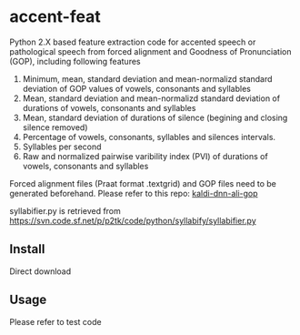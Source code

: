 # accent-feat
Python 2.X based feature extraction code for accented speech or pathological speech from forced alignment and Goodness of Pronunciation (GOP), including following features
1. Minimum, mean, standard deviation and mean-normalizd standard deviation of GOP values of vowels, consonants and syllables
2. Mean, standard deviation and mean-normalizd standard deviation of durations of vowels, consonants and syllables
3. Mean, standard deviation of durations of silence (begining and closing silence removed)
4. Percentage of vowels, consonants, syllables and silences intervals.
5. Syllables per second
6. Raw and normalized pairwise varibility index (PVI) of durations of vowels, consonants and syllables

Forced alignment files (Praat format .textgrid) and GOP files need to be generated beforehand. Please refer to this repo: [kaldi-dnn-ali-gop](https://github.com/tbright17/kaldi-dnn-ali-gop)

syllabifier.py is retrieved from https://svn.code.sf.net/p/p2tk/code/python/syllabify/syllabifier.py

## Install
Direct download

## Usage
Please refer to test code
